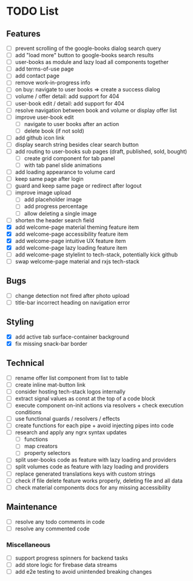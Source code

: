 # TODO List

## Features

- [ ] prevent scrolling of the google-books dialog search query
- [ ] add "load more" button to google-books search results
- [ ] user-books as module and lazy load all components together
- [ ] add terms-of-use page
- [ ] add contact page
- [ ] remove work-in-progress info
- [ ] on buy: navigate to user books => create a success dialog
- [ ] volume / offer detail: add support for 404
- [ ] user-book edit / detail: add support for 404
- [ ] resolve navigation between book and volume or display offer list
- [ ] improve user-book edit
  - [ ] navigate to user books after an action
  - [ ] delete book (if not sold)
- [ ] add github icon link
- [ ] display search string besides clear search button
- [ ] add routing to user-books sub pages (draft, published, sold, bought)
  - [ ] create grid component for tab panel
  - [ ] with tab panel slide animations
- [ ] add loading appearance to volume card
- [ ] keep same page after login
- [ ] guard and keep same page or redirect after logout
- [ ] improve image upload
  - [ ] add placeholder image
  - [ ] add progress percentage
  - [ ] allow deleting a single image
- [ ] shorten the header search field
- [x] add welcome-page material theming feature item
- [x] add welcome-page accessibility feature item
- [x] add welcome-page intuitive UX feature item
- [x] add welcome-page lazy loading feature item
- [ ] add welcome-page stylelint to tech-stack, potentially kick github
- [ ] swap welcome-page material and rxjs tech-stack

## Bugs

- [ ] change detection not fired after photo upload
- [ ] title-bar incorrect heading on navigation error

## Styling

- [x] add active tab surface-container background
- [x] fix missing snack-bar border

## Technical

- [ ] rename offer list component from list to table
- [ ] create inline mat-button link
- [ ] consider hosting tech-stack logos internally
- [ ] extract signal values as const at the top of a code block
- [ ] execute component on-init actions via resolvers + check execution conditions
- [ ] use functional guards / resolvers / effects
- [ ] create functions for each pipe + avoid injecting pipes into code
- [ ] research and apply any ngrx syntax updates
  - [ ] functions
  - [ ] map creators
  - [ ] property selectors
- [ ] split user-books code as feature with lazy loading and providers
- [ ] split volumes code as feature with lazy loading and providers
- [ ] replace generated translations keys with custom strings
- [ ] check if file delete feature works properly, deleting file and all data
- [ ] check material components docs for any missing accessibility

## Maintenance

- [ ] resolve any todo comments in code
- [ ] resolve any commented code

### Miscellaneous

- [ ] support progress spinners for backend tasks
- [ ] add store logic for firebase data streams
- [ ] add e2e testing to avoid unintended breaking changes
